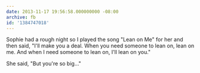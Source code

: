 ```yaml
---
date: 2013-11-17 19:56:58.000000000 -08:00
archive: fb
id: '1384747018'
---
```


Sophie had a rough night so I played the song "Lean on Me" for her and then said, "I'll make you a deal. When you need someone to lean on, lean on me. And when I need someone to lean on, I'll lean on you."

She said, "But you're so big..."
